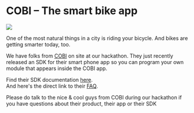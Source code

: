 # COBI – The smart bike app

![](https://github.com/cobi-bike/DevKit/blob/master/COBI-DevKit.png)

One of the most natural things in a city is riding your bicycle. And bikes are getting smarter today, too.

We have folks from [COBI](https://www.cobi.bike) on site at our hackathon. They just recently released an SDK for their smart phone app so you can program your own module that appears inside the COBI app.

Find their SDK documentation [here](https://github.com/cobi-bike/DevKit).  
And here's the direct link to their [FAQ](https://github.com/cobi-bike/DevKit/blob/master/FAQ.md).

Please do talk to the nice & cool guys from COBI during our hackathon if you have questions about their product, their app or their SDK
